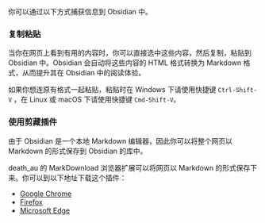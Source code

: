 你可以通过以下方式捕获信息到 Obsidian 中。

### 复制粘贴

当你在网页上看到有用的内容时，你可以直接选中这些内容，然后复制，粘贴到 Obsidian 中。Obsidian 会自动将这些内容的 HTML 格式转换为 Markdown 格式，从而提升其在 Obsidian 中的阅读体验。

如果你想连原有格式一起粘贴，粘贴时在 Windows 下请使用快捷键 `Ctrl-Shift-V` ，在 Linux 或 macOS 下请使用快捷键 `Cmd-Shift-V`。

### 使用剪藏插件

由于 Obsidian 是一个本地 Markdown 编辑器，因此你可以将整个网页以 Markdown 的形式保存到 Obsidian 的库中。

death_au 的 MarkDownload 浏览器扩展可以将网页以 Markdown 的形式保存下来。你可以到以下地址下载这个插件：

- [Google Chrome](https://chrome.google.com/webstore/detail/markdownload-markdown-web/pcmpcfapbekmbjjkdalcgopdkipoggdi)
- [Firefox](https://addons.mozilla.org/en-GB/firefox/addon/markdownload/)
- [Microsoft Edge](https://microsoftedge.microsoft.com/addons/detail/markdownload-markdown-w/hajanaajapkhaabfcofdjgjnlgkdkknm)
